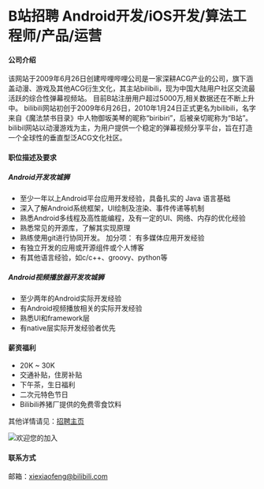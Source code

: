B站招聘 Android开发/iOS开发/算法工程师/产品/运营
==========

#### 公司介绍
该网站于2009年6月26日创建哔哩哔哩公司是一家深耕ACG产业的公司，旗下涵盖动漫、游戏及其他ACG衍生文化，其主站bilibili，现为中国大陆用户社区交流最活跃的综合性弹幕视频站。
目前B站注册用户超过5000万,相关数据还在不断上升中。
bilibili网站初创于2009年6月26日，2010年1月24日正式更名为bilibili，名字来自《魔法禁书目录》中人物御坂美琴的昵称“biribiri”，后被亲切昵称为“B站”。
bilibil网站以动漫游戏为主，为用户提供一个稳定的弹幕视频分享平台，旨在打造一个全球性的垂直型泛ACG文化社区。

#### 职位描述及要求

##### Android开发攻城狮
 - 至少一年以上Android平台应用开发经验，具备扎实的 Java 语言基础
 - 深入了解Android系统框架，UI绘制及渲染、事件传递等机制
 - 熟悉Android多线程及高性能编程，及有一定的UI、网络、内存的优化经验
 - 熟悉常见的开源库，了解其实现原理
 - 熟练使用git进行协同开发。 加分项： 有多媒体应用开发经验
 - 有独立开发的应用或开源组件或个人博客
 - 有其他语言经验，如c/c++、groovy、python等

##### Android视频播放器开发攻城狮
 - 至少两年的Android实际开发经验
 - 有Android视频播放相关的实际开发经验
 - 熟悉UI和framework层
 - 有native层实际开发经验者优先

#### 薪资福利
- 20K ~ 30K
- 交通补贴，住房补贴
- 下午茶，生日福利
- 二次元特色节日
- Bilibili养猪厂提供的免费零食饮料

其他详情请见：[招聘主页](http://www.bilibili.com/html/join-list.html)

![欢迎您的加入](http://i4.piimg.com/fe14309549173955.png)  

#### 联系方式
邮箱：[xiexiaofeng@bilibili.com](mailto:xiexiaofeng@bilibili.com)  